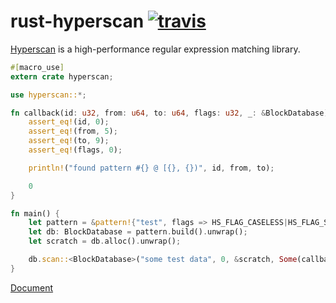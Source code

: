 # rust-hyperscan [![travis](https://travis-ci.org/flier/rust-hyperscan.svg?branch=master)](https://travis-ci.org/flier/rust-hyperscan)

[Hyperscan](https://github.com/01org/hyperscan) is a high-performance regular expression matching library.

```rust
#[macro_use]
extern crate hyperscan;

use hyperscan::*;

fn callback(id: u32, from: u64, to: u64, flags: u32, _: &BlockDatabase) -> u32 {
    assert_eq!(id, 0);
    assert_eq!(from, 5);
    assert_eq!(to, 9);
    assert_eq!(flags, 0);

    println!("found pattern #{} @ [{}, {})", id, from, to);

    0
}

fn main() {
    let pattern = &pattern!{"test", flags => HS_FLAG_CASELESS|HS_FLAG_SOM_LEFTMOST};
    let db: BlockDatabase = pattern.build().unwrap();
    let scratch = db.alloc().unwrap();

    db.scan::<BlockDatabase>("some test data", 0, &scratch, Some(callback), Some(&db)).unwrap();
}
```
[Document](http://flier.github.io/rust-hyperscan/doc/hyperscan)
